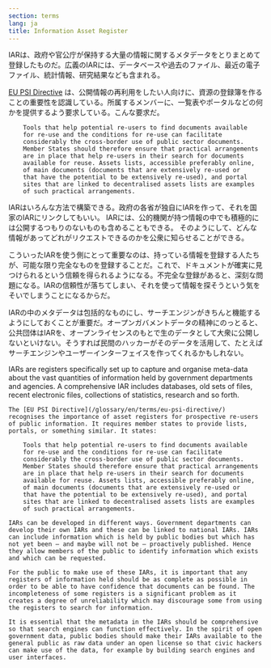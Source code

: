 ```yaml
---
section: terms
lang: ja
title: Information Asset Register
---
```


IARは、政府や官公庁が保持する大量の情報に関するメタデータをとりまとめて登録したものだ。広義のIARには、データベースや過去のファイル、最近の電子ファイル、統計情報、研究結果なども含まれる。

[EU PSI Directive](/glossary/ja/terms/eu-psi-directive/)  は、公開情報の再利用をしたい人向けに、資源の登録簿を作ることの重要性を認識している。所属するメンバーに、一覧表やポータルなどの何かを提供するよう要求している。こんな要求だ。


        Tools that help potential re-users to find documents available
        for re-use and the conditions for re-use can facilitate
        considerably the cross-border use of public sector documents.
        Member States should therefore ensure that practical arrangements
        are in place that help re-users in their search for documents
        available for reuse. Assets lists, accessible preferably online,
        of main documents (documents that are extensively re-used or
        that have the potential to be extensively re-used), and portal
        sites that are linked to decentralised assets lists are examples
        of such practical arrangements.


IARはいろんな方法で構築できる。政府の各省が独自にIARを作って、それを国家のIARにリンクしてもいい。 IARには、公的機関が持つ情報の中でも積極的には公開するつもりのないものも含めることもできる。 そのようにして、どんな情報があってどれがリクエストできるのかを公衆に知らせることができる。

こういったIARを使う側にとって重要なのは、持っている情報を登録する人たちが、可能な限り完全なものを登録することだ。これで、ドキュメントが確実に見つけられるという信頼を得られるようになる。不完全な登録があると、深刻な問題になる。IARの信頼性が落ちてしまい、それを使って情報を探そうという気をそいでしまうことになるからだ。

IARの中のメタデータは包括的なものにし、サーチエンジンがきちんと機能するようにしておくことが重要だ。オープンガバメントデータの精神にのっとると、公共団体はIARを、オープンライセンスのもとで生のデータとして大衆に公開しないといけない。そうすれば民間のハッカーがそのデータを活用して、たとえばサーチエンジンやユーザーインターフェイスを作ってくれるかもしれない。

IARs are registers specifically set up to capture and organise meta-data about the vast quantities of information held by government departments and agencies. A comprehensive IAR includes databases, old sets of files, recent electronic files, collections of statistics, research and so forth.

    The [EU PSI Directive](/glossary/en/terms/eu-psi-directive/) recognises the importance of asset registers for prospective re-users of public information. It requires member states to provide lists, portals, or something similar. It states:

        Tools that help potential re-users to find documents available
        for re-use and the conditions for re-use can facilitate
        considerably the cross-border use of public sector documents.
        Member States should therefore ensure that practical arrangements
        are in place that help re-users in their search for documents
        available for reuse. Assets lists, accessible preferably online,
        of main documents (documents that are extensively re-used or
        that have the potential to be extensively re-used), and portal
        sites that are linked to decentralised assets lists are examples
        of such practical arrangements.

    IARs can be developed in different ways. Government departments can develop their own IARs and these can be linked to national IARs. IARs can include information which is held by public bodies but which has not yet been – and maybe will not be – proactively published. Hence they allow members of the public to identify information which exists and which can be requested.

    For the public to make use of these IARs, it is important that any registers of information held should be as complete as possible in order to be able to have confidence that documents can be found. The incompleteness of some registers is a significant problem as it creates a degree of unreliability which may discourage some from using the registers to search for information.

    It is essential that the metadata in the IARs should be comprehensive so that search engines can function effectively. In the spirit of open government data, public bodies should make their IARs available to the general public as raw data under an open license so that civic hackers can make use of the data, for example by building search engines and user interfaces.
